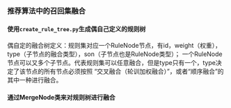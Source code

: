 ### 推荐算法中的召回集融合

#### 使用`create_rule_tree.py`生成偶自己定义的规则树
偶自定的融合树定义：规则集对应一个RuleNode节点，有id，weight（权重），type（子节点的融合类型），son（子节点也是RuleNode类型）；
一个RuleNode节点可以又多个子节点。代表规则集可以任意融合，但是type只有一个，type决定了该节点的所有节点必须按照
“交叉融合（轮训加权融合）”，或者“顺序融合”的其中一种进行融合。
#### 通过MergeNode类来对规则树进行融合